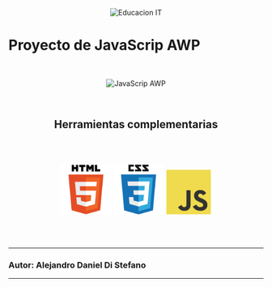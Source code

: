 <p align="center"> 
    <img src="https://static.educacionit.com/educacionit/assets/imagotype-it-fill-v2-color.svg
" alt="Educacion IT"  height="100"/>
</p>

# Proyecto de JavaScrip AWP

 <br><p align="center"> 
<img src="https://encrypted-tbn0.gstatic.com/images?q=tbn:ANd9GcRvi0VDQg6bSaC1sJnA4L0DUQVZy4QDmRlE3j3VpGiGpsTUSYqUkY5hGo7mcCw97qRTE-Y&usqp=CAU
" alt="JavaScrip AWP"  height="200"/></p>
<br><h2 align="center">Herramientas complementarias</h2><br><br>


 <p align="center"> 
 <a href="https://www.w3.org/html/" target="_blank"> <img src="https://raw.githubusercontent.com/devicons/devicon/master/icons/html5/html5-original-wordmark.svg" alt="html5" width="100" height="100"/></a> 
 <a href="https://www.w3schools.com/css/" target="_blank"> <img src="https://raw.githubusercontent.com/devicons/devicon/master/icons/css3/css3-original-wordmark.svg" alt="css3" width="100" height="100"/></a> 
 <a href="https://developer.mozilla.org/en-US/docs/Web/JavaScript" target="_blank"> <img src="https://raw.githubusercontent.com/devicons/devicon/master/icons/javascript/javascript-original.svg" alt="Javascript" width="90" height="90"/></a> 
</p><br><br>

---

### Autor: Alejandro Daniel Di Stefano

---
